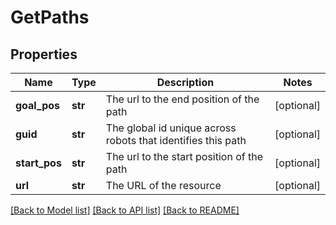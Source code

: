 # GetPaths

## Properties
Name | Type | Description | Notes
------------ | ------------- | ------------- | -------------
**goal_pos** | **str** | The url to the end position of the path | [optional] 
**guid** | **str** | The global id unique across robots that identifies this path | [optional] 
**start_pos** | **str** | The url to the start position of the path | [optional] 
**url** | **str** | The URL of the resource | [optional] 

[[Back to Model list]](../README.md#documentation-for-models) [[Back to API list]](../README.md#documentation-for-api-endpoints) [[Back to README]](../README.md)

